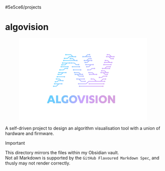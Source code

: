 #5e5ce6/projects 

# algovision

<div align="center">
   <img src="https://raw.githubusercontent.com/JamesNZL/algovision/main/assets/logo-min.svg" width="82.5%">
</div>

A self-driven project to design an algorithm visualisation tool with a union of hardware and firmware.

> [!IMPORTANT]  
> This directory mirrors the files within my Obsidian vault.  
> Not all Markdown is supported by the `GitHub Flavoured Markdown Spec`, and thusly may not render correctly.
